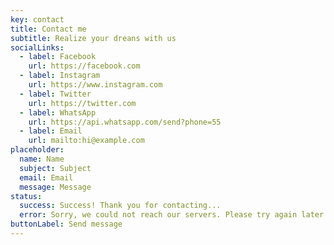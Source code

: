 ```yaml
---
key: contact
title: Contact me
subtitle: Realize your dreans with us
socialLinks:
  - label: Facebook
    url: https://facebook.com
  - label: Instagram
    url: https://www.instagram.com
  - label: Twitter
    url: https://twitter.com
  - label: WhatsApp
    url: https://api.whatsapp.com/send?phone=55
  - label: Email
    url: mailto:hi@example.com
placeholder:
  name: Name
  subject: Subject
  email: Email
  message: Message
status:
  success: Success! Thank you for contacting...
  error: Sorry, we could not reach our servers. Please try again later...
buttonLabel: Send message
---
```

